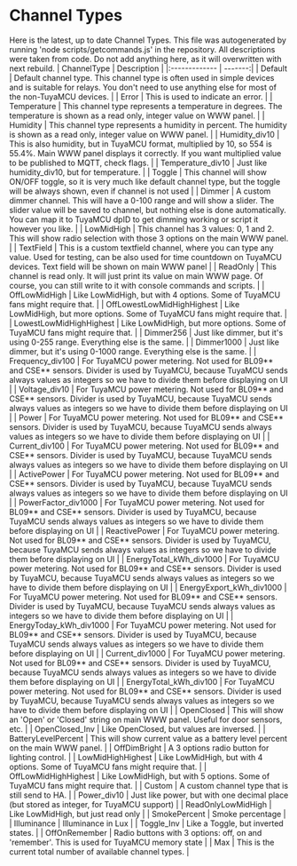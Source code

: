 # Channel Types
Here is the latest, up to date Channel Types.
This file was autogenerated by running 'node scripts/getcommands.js' in the repository.
All descriptions were taken from code.
Do not add anything here, as it will overwritten with next rebuild.
| ChannelType     |  Description  |
|:------------- | -------:|
| Default |  Default channel type. This channel type is often used in simple devices and is suitable for relays. You don't need to use anything else for most of the non-TuyaMCU devices. |
| Error |  This is used to indicate an error. |
| Temperature |  This channel type represents a temperature in degrees. The temperature is shown as a read only, integer value on WWW panel. |
| Humidity |  This channel type represents a humidity in percent. The humidity is shown as a read only, integer value on WWW panel. |
| Humidity_div10 |  This is also humidity, but in TuyaMCU format, multiplied by 10, so 554 is 55.4%. Main WWW panel displays it correctly. If you want multiplied value to be published to MQTT, check flags. |
| Temperature_div10 |  Just like humidity_div10, but for temperature. |
| Toggle |  This channel will show ON/OFF toggle, so it is very much like default channel type, but the toggle will be always shown, even if channel is not used |
| Dimmer |  A custom dimmer channel. This will have a 0-100 range and will show a slider. The slider value will be saved to channel, but nothing else is done automatically. You can map it to TuyaMCU dpID to get dimming working or script it however you like. |
| LowMidHigh |  This channel has 3 values: 0, 1 and 2. This will show radio selection with those 3 options on the main WWW panel. |
| TextField |  This is a custom textfield channel, where you can type any value. Used for testing, can be also used for time countdown on TuyaMCU devices. Text field will be shown on main WWW panel |
| ReadOnly |  This channel is read only. It will just print its value on main WWW page. Of course, you can still write to it with console commands and scripts. |
| OffLowMidHigh |  Like LowMidHigh, but with 4 options. Some of TuyaMCU fans might require that. |
| OffLowestLowMidHighHighest |  Like LowMidHigh, but more options. Some of TuyaMCU fans might require that. |
| LowestLowMidHighHighest |  Like LowMidHigh, but more options. Some of TuyaMCU fans might require that. |
| Dimmer256 |  Just like dimmer, but it's using 0-255 range. Everything else is the same. |
| Dimmer1000 |  Just like dimmer, but it's using 0-1000 range. Everything else is the same. |
| Frequency_div100 |  For TuyaMCU power metering. Not used for BL09** and CSE** sensors. Divider is used by TuyaMCU, because TuyaMCU sends always values as integers so we have to divide them before displaying on UI |
| Voltage_div10 |  For TuyaMCU power metering. Not used for BL09** and CSE** sensors. Divider is used by TuyaMCU, because TuyaMCU sends always values as integers so we have to divide them before displaying on UI |
| Power |  For TuyaMCU power metering. Not used for BL09** and CSE** sensors. Divider is used by TuyaMCU, because TuyaMCU sends always values as integers so we have to divide them before displaying on UI |
| Current_div100 |  For TuyaMCU power metering. Not used for BL09** and CSE** sensors. Divider is used by TuyaMCU, because TuyaMCU sends always values as integers so we have to divide them before displaying on UI |
| ActivePower |  For TuyaMCU power metering. Not used for BL09** and CSE** sensors. Divider is used by TuyaMCU, because TuyaMCU sends always values as integers so we have to divide them before displaying on UI |
| PowerFactor_div1000 |  For TuyaMCU power metering. Not used for BL09** and CSE** sensors. Divider is used by TuyaMCU, because TuyaMCU sends always values as integers so we have to divide them before displaying on UI |
| ReactivePower |  For TuyaMCU power metering. Not used for BL09** and CSE** sensors. Divider is used by TuyaMCU, because TuyaMCU sends always values as integers so we have to divide them before displaying on UI |
| EnergyTotal_kWh_div1000 |  For TuyaMCU power metering. Not used for BL09** and CSE** sensors. Divider is used by TuyaMCU, because TuyaMCU sends always values as integers so we have to divide them before displaying on UI |
| EnergyExport_kWh_div1000 |  For TuyaMCU power metering. Not used for BL09** and CSE** sensors. Divider is used by TuyaMCU, because TuyaMCU sends always values as integers so we have to divide them before displaying on UI |
| EnergyToday_kWh_div1000 |  For TuyaMCU power metering. Not used for BL09** and CSE** sensors. Divider is used by TuyaMCU, because TuyaMCU sends always values as integers so we have to divide them before displaying on UI |
| Current_div1000 |  For TuyaMCU power metering. Not used for BL09** and CSE** sensors. Divider is used by TuyaMCU, because TuyaMCU sends always values as integers so we have to divide them before displaying on UI |
| EnergyTotal_kWh_div100 |  For TuyaMCU power metering. Not used for BL09** and CSE** sensors. Divider is used by TuyaMCU, because TuyaMCU sends always values as integers so we have to divide them before displaying on UI |
| OpenClosed |  This will show an 'Open' or 'Closed' string on main WWW panel. Useful for door sensors, etc. |
| OpenClosed_Inv |  Like OpenClosed, but values are inversed. |
| BatteryLevelPercent |  This will show current value as a battery level percent on the main WWW panel. |
| OffDimBright |  A 3 options radio button for lighting control. |
| LowMidHighHighest |  Like LowMidHigh, but with 4 options. Some of TuyaMCU fans might require that. |
| OffLowMidHighHighest |  Like LowMidHigh, but with 5 options. Some of TuyaMCU fans might require that. |
| Custom |  A custom channel type that is still send to HA. |
| Power_div10 |  Just like power, but with one decimal place (but stored as integer, for TuyaMCU support) |
| ReadOnlyLowMidHigh |  Like LowMidHigh, but just read only |
| SmokePercent |  Smoke percentage |
| Illuminance |  Illuminance in Lux |
| Toggle_Inv |  Like a Toggle, but inverted states. |
| OffOnRemember |  Radio buttons with 3 options: off, on and 'remember'. This is used for TuyaMCU memory state |
| Max |  This is the current total number of available channel types. |
